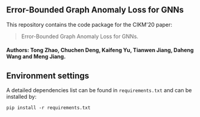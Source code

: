 ## Error-Bounded Graph Anomaly Loss for GNNs

This repository contains the code package for the CIKM'20 paper:
>Error-Bounded Graph Anomaly Loss for GNNs.

#### Authors: Tong Zhao, Chuchen Deng, Kaifeng Yu, Tianwen Jiang, Daheng Wang and Meng Jiang.

## Environment settings
A detailed dependencies list can be found in `requirements.txt` and can be installed by:
```
pip install -r requirements.txt
```

